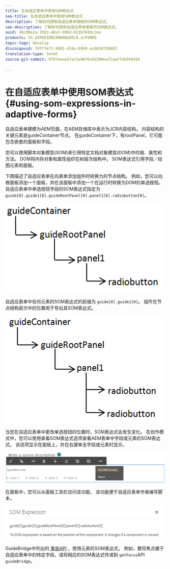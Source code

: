 ```yaml
---
title: 在自适应表单中使用SOM表达式
seo-title: 在自适应表单中使用SOM表达式
description: 了解如何提取自适应表单面板的SOM表达式。
seo-description: 了解如何提取自适应表单面板的SOM表达式。
uuid: 4bc80e2a-3563-48a3-996d-021b701bc2ee
products: SG_EXPERIENCEMANAGER/6.4/FORMS
topic-tags: develop
discoiquuid: 7dff7ef2-80d1-434a-b9b0-ac6654736602
translation-type: tm+mt
source-git-commit: 0797eeae57ac5a9676c6d308eaf2aaffab999d18

---
```



# 在自适应表单中使用SOM表达式 {#using-som-expressions-in-adaptive-forms}

自适应表单建模为AEM页面，在AEM存储库中表示为JCR内容结构。 内容结构的关键元素是guideContainer节点。 在guideContainer下，有rootPanel，它可能包含嵌套的面板和字段。

您可以使用脚本对象模型(SOM)来引用特定文档对象模型(DOM)中的值、属性和方法。 DOM将内存对象和属性组织在树层次结构中。 SOM表达式引用字段／绘图元素和面板。

下图描述了自适应表单在向表单添加组件时转换为的节点结构。 例如，您可以向根面板添加一个面板，并在该面板中添加一个在运行时转换为DOM的单选按钮。 自适应表单中单选按钮字段的SOM表达式指定为 `guide[0].guide1[0].guideRootPanel[0].panel1[0].radiobutton[0]`。

![DOM树](assets/hierarchy-1.png)

自适应表单中任何元素的SOM表达式的前缀为 `guide[0].guide1[0]`。 组件在节点结构层次中的位置用于导出其SOM表达式。

![具有两个单选按钮的DOM树](assets/hierarchy_radio_button.png)

当您在自适应表单中更改单选按钮的位置时，SOM表达式会发生变化。 在创作模式中，您可以使用查看SOM表达式选项查看AEM表单中字段或元素的SOM表达式。 该选项显示在面板上，并在右键单击字段或元素时显示。

![以自适应形式提取SOM表达式](assets/som-expressions.png)

在面板中，您可以从面板工具栏访问该功能。 该功能便于自适应表单作者编写脚本。

![使用面板工具栏提取SOM表达式](assets/som-expression.png)

GuideBridge中列出的 [某些API](https://helpx.adobe.com/aem-forms/6/javascript-api/GuideBridge.md) ，使用元素的SOM表达式。 例如，要将焦点置于自适应表单中的特定字段，请将相应的SOM表达式传递到 `getFocus`API `guideBridge`。

